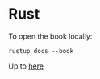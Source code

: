# Rust

To open the book locally:

```
rustup docs --book
```

Up to [here](https://doc.rust-lang.org/book/ch02-00-guessing-game-tutorial.html)
